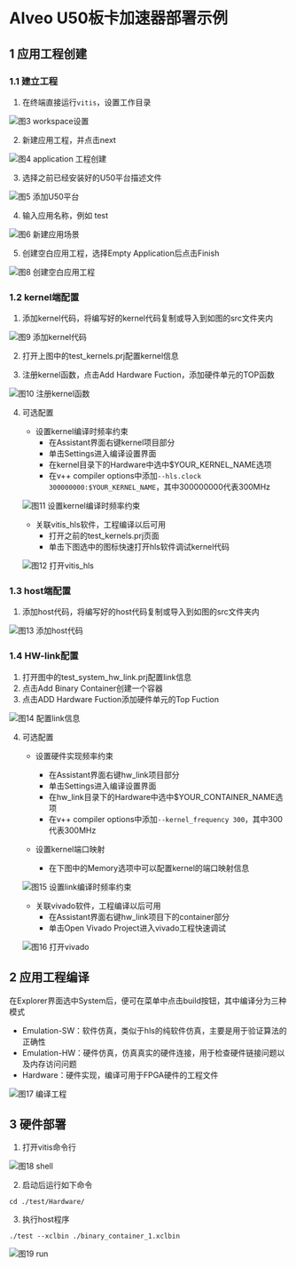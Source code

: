 # Alveo U50板卡加速器部署示例

## 1 应用工程创建

### 1.1 建立工程
1. 在终端直接运行`vitis`，设置工作目录

![图3 workspace设置](../img/workspace.jpg)

2. 新建应用工程，并点击next

![图4 application 工程创建](../img/creat_app_prj.jpg)

3. 选择之前已经安装好的U50平台描述文件

![图5 添加U50平台](../img/add_u50.png)

4. 输入应用名称，例如 test

![图6 新建应用场景](../img/app_prj.jpg)

5. 创建空白应用工程，选择Empty Application后点击Finish

![图8 创建空白应用工程](../img/empty_app.jpg)

### 1.2 kernel端配置

1. 添加kernel代码，将编写好的kernel代码复制或导入到如图的src文件夹内

![图9 添加kernel代码](../img/kernel_code_u50.png)

2. 打开上图中的test_kernels.prj配置kernel信息

3. 注册kernel函数，点击Add Hardware Fuction，添加硬件单元的TOP函数

![图10 注册kernel函数](../img/add_kernel_func_u50.png)

4. 可选配置
	+ 设置kernel编译时频率约束
		- 在Assistant界面右键kernel项目部分
		- 单击Settings进入编译设置界面
		- 在kernel目录下的Hardware中选中$YOUR_KERNEL_NAME选项
		- 在v++ compiler options中添加`--hls.clock 300000000:$YOUR_KERNEL_NAME`，其中300000000代表300MHz

    ![图11 设置kernel编译时频率约束](../img/kernel_setting.png)

	+ 关联vitis_hls软件，工程编译以后可用
		- 打开之前的test_kernels.prj页面
		- 单击下图选中的图标快速打开hls软件调试kernel代码

    ![图12 打开vitis_hls](../img/kernel_vitis_hls.png)

### 1.3 host端配置

1. 添加host代码，将编写好的host代码复制或导入到如图的src文件夹内

![图13 添加host代码](../img/host_code.jpg)

### 1.4 HW-link配置

1. 打开图中的test_system_hw_link.prj配置link信息
2. 点击Add Binary Container创建一个容器
3. 点击ADD Hardware Fuction添加硬件单元的Top Fuction

![图14 配置link信息](../img/link_u50.png)

4. 可选配置

	+ 设置硬件实现频率约束
		- 在Assistant界面右键hw_link项目部分
		- 单击Settings进入编译设置界面
		- 在hw_link目录下的Hardware中选中$YOUR_CONTAINER_NAME选项
		- 在v++ compiler options中添加`--kernel_frequency 300`，其中300代表300MHz

	+ 设置kernel端口映射
		- 在下图中的Memory选项中可以配置kernel的端口映射信息

    ![图15 设置link编译时频率约束](../img/link_setting.png)

	+ 关联vivado软件，工程编译以后可用
		- 在Assistant界面右键hw_link项目下的container部分
		- 单击Open Vivado Project进入vivado工程快速调试
		
    ![图16 打开vivado](../img/link_vivado.jpg)

## 2 应用工程编译

在Explorer界面选中System后，便可在菜单中点击build按钮，其中编译分为三种模式

+ Emulation-SW：软件仿真，类似于hls的纯软件仿真，主要是用于验证算法的正确性
+ Emulation-HW：硬件仿真，仿真真实的硬件连接，用于检查硬件链接问题以及内存访问问题
+ Hardware：硬件实现，编译可用于FPGA硬件的工程文件

![图17 编译工程](../img/build.jpg)

## 3 硬件部署

1. 打开vitis命令行

![图18 shell](../img/vitis_shell.png)

2. 启动后运行如下命令
```
cd ./test/Hardware/
```

3. 执行host程序

```
./test --xclbin ./binary_container_1.xclbin
```

![图19 run](../img/run_u50.png)